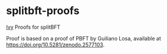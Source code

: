 # splitbft-proofs
[Ivy](http://microsoft.github.io/ivy/) Proofs for splitBFT

Proof is based on a proof of PBFT by Guiliano Losa, available at https://doi.org/10.5281/zenodo.2577103.
